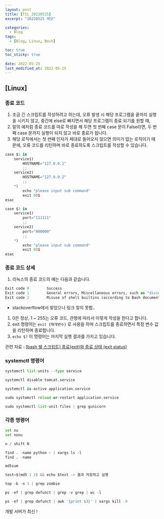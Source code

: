```yaml
---
layout: post
title: [TIL_20220525]
excerpt: "20220525 메모"

categories:
  - Blog
tags:
  - [Blog, Linux, Bash]

toc: true
toc_sticky: true
 
date: 2022-05-25
last_modified_at: 2022-05-25
---
```


## [Linux]

### 종료 코드

1. 조금 긴 스크립트를 작성하려고 하는데, 오류 발생 시 해당 프로그램을 끝까지 실행을 시키지 않고, 중간에 else로 빠지면서 해당 프로그램이 종료 되기를 원할 때, 
2. 밑의 예처럼 종료 코드를 따로 작성을 해 두면 첫 번째 case 문이 False라면, 두 번째 case 문까지 실행이 되지 않고 바로 종료가 됩니다. 
3. 해당 로직에서는 첫 번째 인자가 제대로 들어오지 않으면 의미가 없는 로직이기 때문에, 오류 코드를 리턴하며 바로 종료하도록 스크립트를 작성할 수 있습니다.

```python
case $1 in
	service1)
		HOSTNAME="127.0.0.1"
		;;
	service2)
		HOSTNAME="127.0.0.2"
		;;
	*)
		echo "please input sub command"
		exit 001
esac

case $2 in
	service1)
		port="111111"
		;;
	service2)
		port="000000"
		;;
	*)
		echo "please input sub command"
		exit 001
esac
```

### 종료 코드 상세

1. 리눅스의 종료 코드의 예는 다음과 같습니다.

```python
Exit code 0        Success
Exit code 1        General errors, Miscellaneous errors, such as "divide by zero" and other impermissible operations
Exit code 2        Misuse of shell builtins (according to Bash documentation)        Example: empty_function() {}
```

- stackoverflow에서 찾았으나 링크 찾지 못함..
1. 0은 정상, 1 ~ 255는 오류 코드, 관행에 따라서 이렇게 작성을 한다고 합니다.
2. exit 명령어는 `exit {매개변수}` 로 사용을 하며 스크립트를 종료하면서 특정 변수 값을 리턴하며 종료합니다.
3. `echo $?` 이 명령어는 마지막 실행 결과를 가지고 있습니다.

관련 자료 : [[bash 쉘 스크립트] 종료(exit)와 종료 상태 (exit status)](https://gracefulprograming.tistory.com/70)

### systemctl 명령어

```python
systemctl list-units --type service
```

```python
systemctl disable tomcat.service
```

```python
systemctl is-active application.service
```

```python
sudo systemctl reload-or-restart application.service
```

```python
sudo systemctl list-unit-files | grep gunicorn
```

### 각종 명령어

```python
set nu 
set nonu

n / shift N

find . -name python ~ | xargs ls -l
find . -name 

md5sum

test=$(md5 1 2) && echo $test -> 결과 저장하고 실행

top -b -n 1 | grep zombie

ps -ef | grep defunct | grep -v grep | wc -l

ps -ef | grep defunct | awk '{print $3}' | xargs kill -9
```

개발 서버가 최신 !
